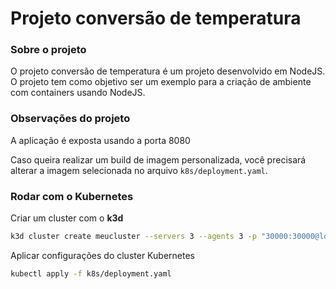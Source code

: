 # Projeto conversão de temperatura

### Sobre o projeto
O projeto conversão de temperatura é um projeto desenvolvido em NodeJS. O projeto tem como objetivo ser um exemplo para a criação de ambiente com containers usando NodeJS.

### Observações do projeto
A aplicação é exposta usando a porta 8080

Caso queira realizar um build de imagem personalizada, você precisará alterar a imagem selecionada no arquivo `k8s/deployment.yaml`.

### Rodar com o Kubernetes

Criar um cluster com o **k3d**
```bash
k3d cluster create meucluster --servers 3 --agents 3 -p "30000:30000@loadbalancer"
```

Aplicar configurações do cluster Kubernetes
```bash
kubectl apply -f k8s/deployment.yaml
```